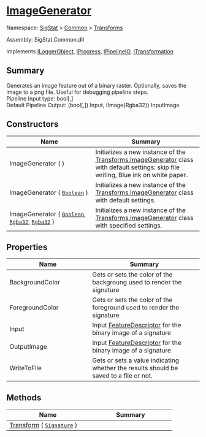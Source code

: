 # [ImageGenerator](./ImageGenerator.md)

Namespace: [SigStat]() > [Common](./../README.md) > [Transforms](./README.md)

Assembly: SigStat.Common.dll

Implements [ILoggerObject](./../ILoggerObject.md), [IProgress](./../Helpers/IProgress.md), [IPipelineIO](./../Pipeline/IPipelineIO.md), [ITransformation](./../ITransformation.md)

## Summary
Generates an image feature out of a binary raster.  Optionally, saves the image to a png file.  Useful for debugging pipeline steps.  <br>Pipeline Input type: bool[,]<br>Default Pipeline Output: (bool[,]) Input, (Image{Rgba32}) InputImage

## Constructors

| Name | Summary | 
| --- | --- | 
| ImageGenerator (  )<div style="width: 200px">| Initializes a new instance of the [Transforms.ImageGenerator](https://github.com/hargitomi97/sigstat/blob/master/docs/md/SigStat/Common/Transforms/ImageGenerator.md) class with default settings: skip file writing, Blue ink on white paper.<div style="width: 200px">| <br>
| ImageGenerator ( [`Boolean`](https://docs.microsoft.com/en-us/dotnet/api/System.Boolean) )<div style="width: 200px">| Initializes a new instance of the [Transforms.ImageGenerator](https://github.com/hargitomi97/sigstat/blob/master/docs/md/SigStat/Common/Transforms/ImageGenerator.md) class with default settings.<div style="width: 200px">| <br>
| ImageGenerator ( [`Boolean`](https://docs.microsoft.com/en-us/dotnet/api/System.Boolean), [`Rgba32`](./ImageGenerator.md), [`Rgba32`](./ImageGenerator.md) )<div style="width: 200px">| Initializes a new instance of the [Transforms.ImageGenerator](https://github.com/hargitomi97/sigstat/blob/master/docs/md/SigStat/Common/Transforms/ImageGenerator.md) class with specified settings.<div style="width: 200px">| <br>


## Properties

| Name | Summary | 
| --- | --- | 
| BackgroundColor<div style="width: 200px">| Gets or sets the color of the backgroung used to render the signature<div style="width: 200px">| <br>
| ForegroundColor<div style="width: 200px">| Gets or sets the color of the foreground used to render the signature<div style="width: 200px">| <br>
| Input<div style="width: 200px">| Input [FeatureDescriptor](https://github.com/hargitomi97/sigstat/blob/master/docs/md/SigStat/Common/FeatureDescriptor.md) for the binary image of a signature<div style="width: 200px">| <br>
| OutputImage<div style="width: 200px">| Input [FeatureDescriptor](https://github.com/hargitomi97/sigstat/blob/master/docs/md/SigStat/Common/FeatureDescriptor.md) for the binary image of a signature<div style="width: 200px">| <br>
| WriteToFile<div style="width: 200px">| Gets or sets a value indicating whether the results should be saved to a file or not.<div style="width: 200px">| <br>


## Methods

| Name | Summary | 
| --- | --- | 
| [Transform](./Methods/ImageGenerator-100663677.md) ( [`Signature`](./../Signature.md) )<div style="width: 200px">| <div style="width: 200px">| <br>


